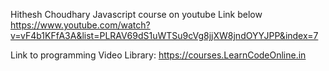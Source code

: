 Hithesh Choudhary Javascript course  on youtube Link below
https://www.youtube.com/watch?v=vF4b1KFfA3A&list=PLRAV69dS1uWTSu9cVg8jjXW8jndOYYJPP&index=7


Link to  programming Video Library:
https://courses.LearnCodeOnline.in
